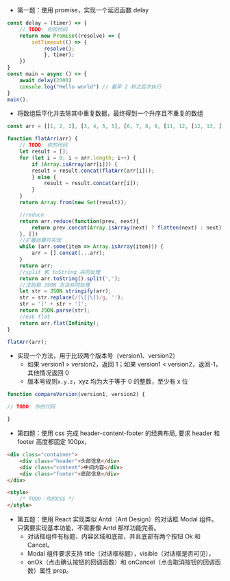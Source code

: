 -   第一题：使用 promise，实现一个延迟函数 delay

```JavaScript
const delay = (timer) => {
    // TODO: 你的代码
    return new Promise((resolve) => {
        setTimeout(() => {
            resolve();
            }, timer);
    })
}
const main = async () => {
    await delay(2000)
    console.log("Hello world") // 最早 2 秒之后才执行
}
main();
```

-   将数组扁平化并去除其中重复数据，最终得到一个升序且不重复的数组

```JavaScript
const arr = [[1, 2, 2], [3, 4, 5, 5], [6, 7, 8, 9, [11, 12, [12, 13, [14] ] ] ], 10];

function flatArr(arr) {
    // TODO: 你的代码
    let result = [];
    for (let i = 0; i < arr.length; i++) {
        if (Array.isArray(arr[i])) {
        result = result.concat(flatArr(arr[i]));
        } else {
            result = result.concat(arr[i]);
        }
    }
    return Array.from(new Set(result));

    //reduce
    return arr.reduce(function(prev, next){
        return prev.concat(Array.isArray(next) ? flatten(next) : next)
    }, [])
    //扩展运算符实现
    while (arr.some(item => Array.isArray(item))) {
        arr = [].concat(...arr);
    }
    return arr;
    //split 和 toString 共同处理
    return arr.toString().split(',');
    //正则和 JSON 方法共同处理
    let str = JSON.stringify(arr);
    str = str.replace(/(\[|\])/g, '');
    str = '[' + str + ']';
    return JSON.parse(str);
    //es6 flat
    return arr.flat(Infinity);
}

flatArr(arr);

```

-   实现一个方法，用于比较两个版本号（version1、version2）
    -   如果 version1 > version2，返回 1；如果 version1 < version2，返回-1，其他情况返回 0
    -   版本号规则`x.y.z`，xyz 均为大于等于 0 的整数，至少有 x 位

```JavaScript
function compareVersion(version1, version2) {

// TODO: 你的代码

}
```

-   第四题：使用 css 完成 header-content-footer 的经典布局, 要求 header 和 footer 高度都固定 100px，

```html
<div class="container">
	<div class="header">头部信息</div>
	<div class="content">中间内容</div>
	<div class="footer">底部信息</div>
</div>

<style>
	/* TODO：你的CSS */
</style>
```

-   第五题：使用 React 实现类似 Antd（Ant Design）的对话框 Modal 组件。只需要实现基本功能，不需要像 Antd 那样功能完善。
    -   对话框组件有标题、内容区域和底部，并且底部有两个按钮 Ok 和 Cancel。
    -   Modal 组件要求支持 title（对话框标题），visible（对话框是否可见），
    -   onOk（点击确认按钮的回调函数）和 onCancel（点击取消按钮的回调函数）属性 prop。
